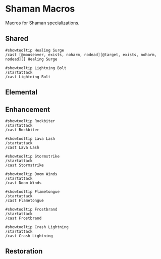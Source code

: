 # Shaman Macros
Macros for Shaman specializations.

## Shared
```
#showtooltip Healing Surge
/cast [@mouseover, exists, noharm, nodead][@target, exists, noharm, nodead][] Healing Surge
```
```
#showtooltip Lightning Bolt
/startattack
/cast Lightning Bolt
```

## Elemental

## Enhancement
```
#showtooltip Rockbiter
/startattack
/cast Rockbiter
```
```
#showtooltip Lava Lash
/startattack
/cast Lava Lash
```
```
#showtooltip Stormstrike
/startattack
/cast Stormstrike
```
```
#showtooltip Doom Winds
/startattack
/cast Doom Winds
```
```
#showtooltip Flametongue
/startattack
/cast Flametongue
```
```
#showtooltip Frostbrand
/startattack
/cast Frostbrand
```
```
#showtooltip Crash Lightning
/startattack
/cast Crash Lightning
```

## Restoration
